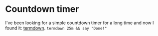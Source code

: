 # Countdown timer

I've been looking for a simple countdown timer for a long time and now I found it: [termdown](https://github.com/trehn/termdown).
`termdown 25m && say "Done!"`
